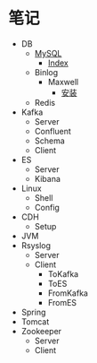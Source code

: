 # 笔记
- DB
  - [MySQL](docs/DB/MySQL)
    - [Index](docs/DB/MySQL/Index)
  - Binlog
    - Maxwell
      - [安装](docs/DB/Binlog/Maxwell/Install.md)
  - Redis
- Kafka
  - Server
  - Confluent
  - Schema
  - Client
- ES
  - Server
  - Kibana
- Linux
  - Shell
  - Config
- CDH
  - Setup
- JVM
- Rsyslog
  - Server
  - Client
    - ToKafka
    - ToES
    - FromKafka
    - FromES
- Spring
- Tomcat
- Zookeeper
  - Server
  - Client
